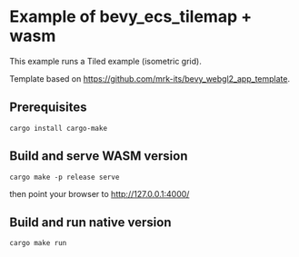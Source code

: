 # Example of bevy_ecs_tilemap + wasm

This example runs a Tiled example (isometric grid).

Template based on https://github.com/mrk-its/bevy_webgl2_app_template.

## Prerequisites

```
cargo install cargo-make
```

## Build and serve WASM version
```
cargo make -p release serve
```
then point your browser to http://127.0.0.1:4000/


## Build and run native version
```
cargo make run
```
